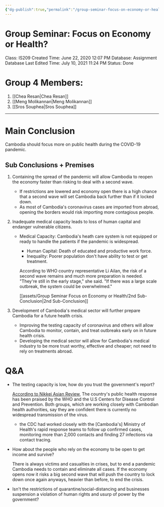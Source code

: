 ```yaml
---
{"dg-publish":true,"permalink":"/group-seminar-focus-on-economy-or-health/"}
---
```


# Group Seminar: Focus on Economy or Health?

Class: IS209
Created Time: June 22, 2020 12:07 PM
Database: Assignment Database
Last Edited Time: July 10, 2021 11:24 PM
Status: Done

# Group 4 Members:

1. [[Chea Resan\|Chea Resan]] 
2. [[Meng Molikannan\|Meng Molikannan]] 
3. [[Sros Souphea\|Sros Souphea]] 

---

# Main Conclusion

Cambodia should focus more on public health during the COVID-19 pandemic.

## Sub Conclusions + Premises

1. Containing the spread of the pandemic will allow Cambodia to reopen the economy faster than risking to deal with a second wave.
    - If restrictions are lowered and economy open there is a high chance that a second wave will set Cambodia back further than if it locked down.
    - As most of Cambodia's coronavirus cases are imported from abroad, opening the borders would risk importing more contagious people.
2. Inadequate medical capacity leads to loss of human capital and endanger vulnerable citizens.
    - Medical Capacity: Cambodia's heath care system is not equipped or ready to handle the patients if the pandemic is widespread.
        - Human Capital: Death of educated and productive work force.
        - Inequality: Poorer population don't have ability to test or get treatment.
        
        According to WHO country representative Li Ailan, the risk of a second wave remains and much more preparation is needed. "They're still in the early stage," she said. "If there was a large scale outbreak, the system could be overwhelmed."
        
        [[assets/Group Seminar Focus on Economy or Health/2nd Sub-Conclusion\|2nd Sub-Conclusion]]
        
3. Development of Cambodia's medical sector will further prepare Cambodia for a future health crisis.
    - Improving the testing capacity of coronavirus and others will allow Cambodia to monitor, contain, and treat outbreaks early on in future health crisis.
    - Developing the medical sector will allow for Cambodia's medical industry to be more trust worthy, effective and cheaper; not need to rely on treatments abroad.

# Q&A

- The testing capacity is low, how do you trust the government's report?
    
    [According to Nikkei Asian Review](https://asia.nikkei.com/Spotlight/Coronavirus/Cambodia-avoids-coronavirus-carnage-but-faces-economic-disaster), The country's public health response has been praised by the WHO and the U.S Centers for Disease Control and Prevention. Both groups, which are working closely with Cambodian health authorities, say they are confident there is currently no widespread transmission of the virus.
    
    - the CDC had worked closely with the [Cambodia's] Ministry of Health's rapid response teams to follow up confirmed cases, monitoring more than 2,000 contacts and finding 27 infections via contact tracing.
- How about the people who rely on the economy to be open to get income and survive?
    
    There is always victims and casualties in crises, but to end a pandemic Cambodia needs to contain and eliminate all cases. If the economy opens now it risks a big second wave that will push the country to lock down once again anyways, heavier than before, to end the crisis.
    
- Isn't the restrictions of quarantine/social-distancing and businesses suspension a violation of human rights and usurp of power by the government?